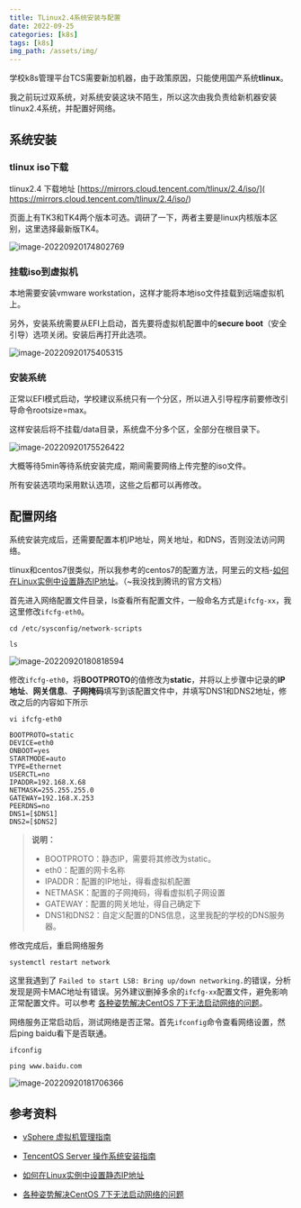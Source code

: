```yaml
---
title: TLinux2.4系统安装与配置
date: 2022-09-25
categories: [k8s]
tags: [k8s]   
img_path: /assets/img/
---
```


学校k8s管理平台TCS需要新加机器，由于政策原因，只能使用国产系统**tlinux**。

我之前玩过双系统，对系统安装这块不陌生，所以这次由我负责给新机器安装tlinux2.4系统，并配置好网络。

## 系统安装

### **tlinux iso下载**

tlinux2.4 下载地址 [https://mirrors.cloud.tencent.com/tlinux/2.4/iso/]( https://mirrors.cloud.tencent.com/tlinux/2.4/iso/)

页面上有TK3和TK4两个版本可选。调研了一下，两者主要是linux内核版本区别，这里选择最新版TK4。

![image-20220920174802769](2022-09-20-安装Tlinux2.4.assets/image-20220920174802769.png)

### **挂载iso到虚拟机**

本地需要安装vmware workstation，这样才能将本地iso文件挂载到远端虚拟机上。

另外，安装系统需要从EFI上启动，首先要将虚拟机配置中的**secure boot**（安全引导）选项关闭。安装后再打开此选项。

![image-20220920175405315](2022-09-20-安装Tlinux2.4.assets/image-20220920175405315.png)

### **安装系统**

正常以EFI模式启动，学校建议系统只有一个分区，所以进入引导程序前要修改引导命令rootsize=max。

这样安装后将不挂载/data目录，系统盘不分多个区，全部分在根目录下。

![image-20220920175526422](2022-09-20-安装Tlinux2.4.assets/image-20220920175526422.png)

大概等待5min等待系统安装完成，期间需要网络上传完整的iso文件。

所有安装选项均采用默认选项，这些之后都可以再修改。

## 配置网络

系统安装完成后，还需要配置本机IP地址，网关地址，和DNS，否则没法访问网络。

tlinux和centos7很类似，所以我参考的centos7的配置方法，阿里云的文档-[如何在Linux实例中设置静态IP地址](https://help.aliyun.com/document_detail/410171.html)。（~我没找到腾讯的官方文档）

首先进入网络配置文件目录，ls查看所有配置文件，一般命名方式是`ifcfg-xx`，我这里修改`ifcfg-eth0`。

```
cd /etc/sysconfig/network-scripts

ls
```

![image-20220920180818594](2022-09-20-安装Tlinux2.4.assets/image-20220920180818594.png)

修改`ifcfg-eth0`，将**BOOTPROTO**的值修改为**static**，并将以上步骤中记录的**IP地址**、**网关信息**、**子网掩码**填写到该配置文件中，并填写DNS1和DNS2地址，修改之后的内容如下所示

```
vi ifcfg-eth0

BOOTPROTO=static
DEVICE=eth0
ONBOOT=yes
STARTMODE=auto
TYPE=Ethernet
USERCTL=no
IPADDR=192.168.X.68
NETMASK=255.255.255.0
GATEWAY=192.168.X.253
PEERDNS=no
DNS1=[$DNS1]
DNS2=[$DNS2]
```

>**说明：**
>
>- BOOTPROTO：静态IP，需要将其修改为static。
>- eth0：配置的网卡名称
>- IPADDR：配置的IP地址，得看虚拟机配置
>- NETMASK：配置的子网掩码，得看虚拟机子网设置
>- GATEWAY：配置的网关地址，得自己确定下
>- DNS1和DNS2：自定义配置的DNS信息，这里我配的学校的DNS服务器。

修改完成后，重启网络服务

```
systemctl restart network
```

这里我遇到了 `Failed to start LSB: Bring up/down networking.`的错误，分析发现是网卡MAC地址有错误。另外建议删掉多余的`ifcfg-xx`配置文件，避免影响正常配置文件。可以参考 [各种姿势解决CentOS 7下无法启动网络的问题](https://cloud.tencent.com/developer/article/1354933)。

网络服务正常启动后，测试网络是否正常。首先`ifconfig`命令查看网络设置，然后ping baidu看下是否联通。

```
ifconfig

ping www.baidu.com
```

![image-20220920181706366](2022-09-20-安装Tlinux2.4.assets/image-20220920181706366.png)

## 参考资料

- [vSphere 虚拟机管理指南](https://www.vmware.com/files/cn/pdf/support/VMware-vsp_41_vm_admin_guide-PG-CN.pdf)

- [TencentOS Server 操作系统安装指南](http://mirrors.tencent.com/tlinux/2.4/iso/TencentOS_Server_Installation.pdf)

- [如何在Linux实例中设置静态IP地址](https://help.aliyun.com/document_detail/410171.html)

- [各种姿势解决CentOS 7下无法启动网络的问题](https://cloud.tencent.com/developer/article/1354933)

  